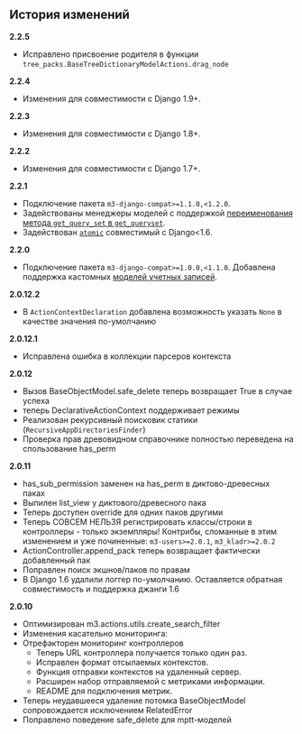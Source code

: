 ## История изменений

**2.2.5**
- Исправлено присвоение родителя в функции ``tree_packs.BaseTreeDictionaryModelActions.drag_node``

**2.2.4**
- Изменения для совместимости с Django 1.9+.

**2.2.3**
- Изменения для совместимости с Django 1.8+.

**2.2.2**
- Изменения для совместимости с Django 1.7+.

**2.2.1**
- Подключение пакета `m3-django-compat>=1.1.0,<1.2.0`.
- Задействованы менеджеры моделей с поддержкой [переименования метода
  ``get_query_set`` в ``get_queryset``](https://docs.djangoproject.com/en/1.9/releases/1.6/#get-query-set-and-similar-methods-renamed-to-get-queryset).
- Задействован [``atomic``](https://docs.djangoproject.com/en/1.9/topics/db/transactions/#django.db.transaction.atomic)
  совместимый с Django<1.6.

**2.2.0**
- Подключение пакета `m3-django-compat>=1.0.0,<1.1.0`. Добавлена поддержка
  кастомных [моделей учетных записей](https://docs.djangoproject.com/en/1.9/topics/auth/customizing/#auth-custom-user).

**2.0.12.2**
- В ``ActionContextDeclaration`` добавлена возможность указать ``None`` в качестве значения по-умолчанию

**2.0.12.1**
- Исправлена ошибка в коллекции парсеров контекста

**2.0.12**
- Вызов BaseObjectModel.safe_delete теперь возвращает True в случае успеха
- теперь DeclarativeActionContext поддерживает режимы
- Реализован рекурсивный поисковик статики (``RecursiveAppDirectoriesFinder``)
- Проверка прав древовидном справочнике полностью переведена на спользование has_perm

**2.0.11**
- has_sub_permission заменен на has_perm в диктово-древесных паках
- Выпилен list_view у диктового/древесного пака
- Теперь доступен override для одних паков другими
- Теперь СОВСЕМ НЕЛЬЗЯ регистрировать классы/строки в контроллеры - только экземпляры! Контрибы, сломанные в этим изменением и уже починенные: `m3-users>=2.0.1`, `m3_kladr>=2.0.2`
- ActionController.append_pack теперь возвращает фактически добавленный пак
- Поправлен поиск экшнов/паков по правам
- В Django 1.6 удалили логгер по-умолчанию. Оставляется обратная совместимость и поддержка джанги 1.6

**2.0.10**
- Оптимизирован m3.actions.utils.create_search_filter
- Изменения касательно мониторинга:
- Отрефакторен мониторинг контроллеров
  - Теперь URL контроллера получается только один раз.
  - Исправлен формат отсылаемых контекстов.
  - Функция отправки контекстов на удаленный сервер.
  - Расширен набор отправляемой с метриками информации.
  - README для подключения метрик.
- Теперь неудавшееся удаление потомка BaseObjectModel сопровождается исключением RelatedError
- Поправлено поведение safe_delete для mptt-моделей

